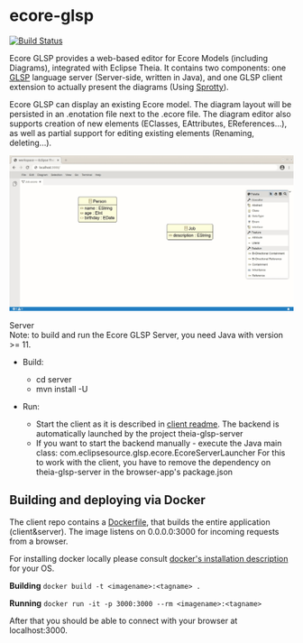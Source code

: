 # ecore-glsp
[![Build Status](https://img.shields.io/jenkins/build?jobUrl=https%3A%2F%2Fci.eclipse.org%2Femfcloud%2Fjob%2Feclipse-emfcloud%2Fjob%2Fecore-glsp%2Fjob%2Fmaster)](https://ci.eclipse.org/emfcloud/job/eclipse-emfcloud/job/ecore-glsp/job/master)


Ecore GLSP provides a web-based editor for Ecore Models (including Diagrams), integrated with Eclipse Theia. It contains two components: one [GLSP](https://github.com/eclipse-glsp/glsp) language server (Server-side, written in Java), and one GLSP client extension to actually present the diagrams (Using [Sprotty](https://github.com/eclipse/sprotty-theia)). 

Ecore GLSP can display an existing Ecore model. The diagram layout will be persisted in an .enotation file next to the .ecore file. The diagram editor also supports creation of new elements (EClasses, EAttributes, EReferences...), as well as partial support for editing existing elements (Renaming, deleting...).

![Ecore GLSP Example](images/diagramanimated.gif)

Server \
Note: to build and run the Ecore GLSP Server, you need Java with version >= 11.

* Build:
  * cd server
  * mvn install -U

* Run:
  * Start the client as it is described in [client readme](https://github.com/eclipse-emfcloud/ecore-glsp/blob/master/client/README.md). The backend is automatically launched by the project theia-glsp-server
  * If you want to start the backend manually - execute the Java main class: com.eclipsesource.glsp.ecore.EcoreServerLauncher
  	For this to work with the client, you have to remove the dependency on theia-glsp-server in the browser-app's package.json

## Building and deploying via Docker
The client repo contains a [Dockerfile](https://github.com/eclipse-emfcloud/ecore-glsp/blob/master/Dockerfile), that builds the entire application (client&server). The image listens on 0.0.0.0:3000 for incoming requests from a browser.

For installing docker locally please consult [docker's installation description](https://docs.docker.com/install/) for your OS.

**Building**
`docker build -t <imagename>:<tagname> .` 

**Running**
`docker run -it -p 3000:3000 --rm <imagename>:<tagname>`

After that you should be able to connect with your browser at localhost:3000.	